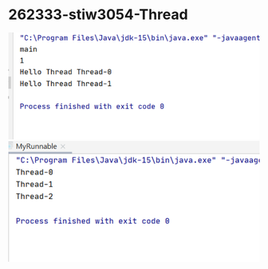 # 262333-stiw3054-Thread

![output](https://github.com/GohSIanHang/262333-stiw3054-Thread/blob/main/images/HelloThread.PNG?raw=true)
![output](https://github.com/GohSIanHang/262333-stiw3054-Thread/blob/main/images/MyRunnable.PNG?raw=true)
